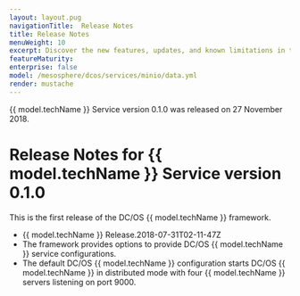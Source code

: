 ```yaml
---
layout: layout.pug
navigationTitle:  Release Notes
title: Release Notes
menuWeight: 10
excerpt: Discover the new features, updates, and known limitations in this release of the Minio Service 
featureMaturity:
enterprise: false
model: /mesosphere/dcos/services/minio/data.yml
render: mustache
---
```


{{ model.techName }} Service version 0.1.0 was released on 27 November 2018.

# Release Notes for {{ model.techName }} Service version 0.1.0

This is the first release of the DC/OS {{ model.techName }} framework.

* {{ model.techName }} Release.2018-07-31T02-11-47Z
* The framework provides options to provide DC/OS {{ model.techName }} service configurations.
* The default DC/OS  {{ model.techName }} configuration starts DC/OS {{ model.techName }} in distributed mode with four {{ model.techName }} servers listening on port 9000. 
